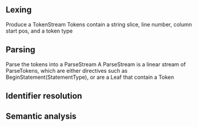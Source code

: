 ## Lexing
Produce a TokenStream
Tokens contain a string slice, line number, column start pos, and a token type

## Parsing
Parse the tokens into a ParseStream
A ParseStream is a linear stream of ParseTokens, which are either directives such as BeginStatement(StatementType), or are a Leaf that contain a Token

## Identifier resolution


## Semantic analysis


